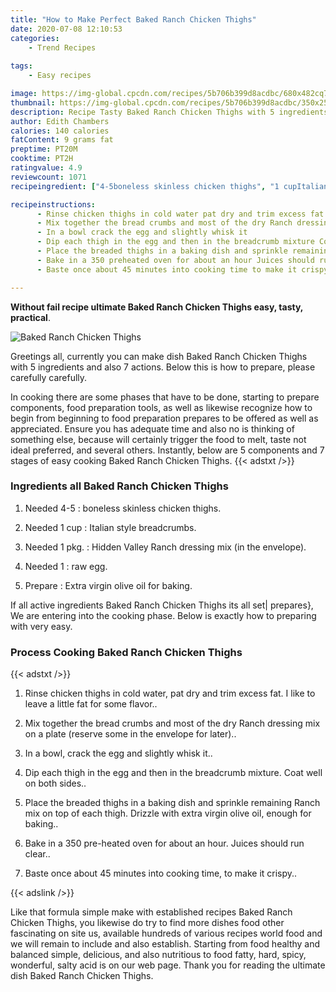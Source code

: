 ```yaml
---
title: "How to Make Perfect Baked Ranch Chicken Thighs"
date: 2020-07-08 12:10:53
categories:
    - Trend Recipes
    
tags:
    - Easy recipes

image: https://img-global.cpcdn.com/recipes/5b706b399d8acdbc/680x482cq70/baked-ranch-chicken-thighs-recipe-main-photo.jpg
thumbnail: https://img-global.cpcdn.com/recipes/5b706b399d8acdbc/350x250cq70/baked-ranch-chicken-thighs-recipe-main-photo.jpg
description: Recipe Tasty Baked Ranch Chicken Thighs with 5 ingredients and 7 stages of easy cooking.
author: Edith Chambers
calories: 140 calories
fatContent: 9 grams fat
preptime: PT20M
cooktime: PT2H
ratingvalue: 4.9
reviewcount: 1071
recipeingredient: ["4-5boneless skinless chicken thighs", "1 cupItalian style breadcrumbs", "1 pkg.Hidden Valley Ranch dressing mix in the envelope", "1raw egg", "Extra virgin olive oil for baking"]

recipeinstructions: 
      - Rinse chicken thighs in cold water pat dry and trim excess fat I like to leave a little fat for some flavor 
      - Mix together the bread crumbs and most of the dry Ranch dressing mix on a plate reserve some in the envelope for later 
      - In a bowl crack the egg and slightly whisk it 
      - Dip each thigh in the egg and then in the breadcrumb mixture Coat well on both sides 
      - Place the breaded thighs in a baking dish and sprinkle remaining Ranch mix on top of each thigh Drizzle with extra virgin olive oil enough for baking 
      - Bake in a 350 preheated oven for about an hour Juices should run clear 
      - Baste once about 45 minutes into cooking time to make it crispy

---
```




**Without fail recipe ultimate Baked Ranch Chicken Thighs easy, tasty, practical**. 


![Baked Ranch Chicken Thighs](https://img-global.cpcdn.com/recipes/5b706b399d8acdbc/680x482cq70/baked-ranch-chicken-thighs-recipe-main-photo.jpg "Baked Ranch Chicken Thighs")




Greetings all, currently you can make dish Baked Ranch Chicken Thighs with 5 ingredients and also 7 actions. Below this is how to prepare, please carefully carefully.

In cooking there are some phases that have to be done, starting to prepare components, food preparation tools, as well as likewise recognize how to begin from beginning to food preparation prepares to be offered as well as appreciated. Ensure you has adequate time and also no is thinking of something else, because will certainly trigger the food to melt, taste not ideal preferred, and several others. Instantly, below are 5 components and 7 stages of easy cooking Baked Ranch Chicken Thighs.
{{< adstxt />}}

### Ingredients all Baked Ranch Chicken Thighs


1. Needed 4-5 : boneless skinless chicken thighs.

1. Needed 1 cup : Italian style breadcrumbs.

1. Needed 1 pkg. : Hidden Valley Ranch dressing mix (in the envelope).

1. Needed 1 : raw egg.

1. Prepare  : Extra virgin olive oil for baking.



If all active ingredients Baked Ranch Chicken Thighs its all set| prepares}, We are entering into the cooking phase. Below is exactly how to preparing with very easy.

### Process Cooking Baked Ranch Chicken Thighs

{{< adstxt />}}


1. Rinse chicken thighs in cold water, pat dry and trim excess fat. I like to leave a little fat for some flavor..



1. Mix together the bread crumbs and most of the dry Ranch dressing mix on a plate (reserve some in the envelope for later)..



1. In a bowl, crack the egg and slightly whisk it..



1. Dip each thigh in the egg and then in the breadcrumb mixture. Coat well on both sides..



1. Place the breaded thighs in a baking dish and sprinkle remaining Ranch mix on top of each thigh. Drizzle with extra virgin olive oil, enough for baking..



1. Bake in a 350 pre-heated oven for about an hour. Juices should run clear..



1. Baste once about 45 minutes into cooking time, to make it crispy..





{{< adslink />}}

Like that formula simple make with established recipes Baked Ranch Chicken Thighs, you likewise do try to find more dishes food other fascinating on site us, available hundreds of various recipes world food and we will remain to include and also establish. Starting from food healthy and balanced simple, delicious, and also nutritious to food fatty, hard, spicy, wonderful, salty acid is on our web page. Thank you for reading the ultimate dish Baked Ranch Chicken Thighs.
